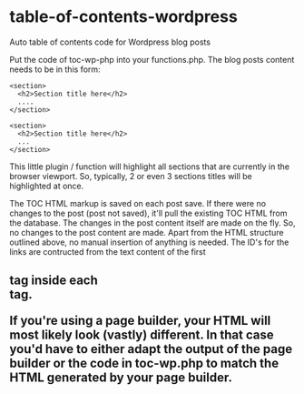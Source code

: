 # table-of-contents-wordpress
Auto table of contents code for Wordpress blog posts

Put the code of toc-wp-php into your functions.php.
The blog posts content needs to be in this form:

```
<section>
  <h2>Section title here</h2>
  ....
</section>

<section>
  <h2>Section title here</h2>
  ...
</section>
```

This little plugin / function will highlight all sections that are currently in the browser viewport. So, typically, 2 or even 3 sections titles will be highlighted at once. 

The TOC HTML markup is saved on each post save. If there were no changes to the post (post not saved), it'll pull the existing TOC HTML from the database. The changes in the post content itself are made on the fly. So, no changes to the post content are made. Apart from the HTML structure outlined above, no manual insertion of anything is needed. The ID's for the links are contructed from the text content of the first <h2> tag inside each <section> tag.

If you're using a page builder, your HTML will most likely look (vastly) different. In that case you'd have to either adapt the output of the page builder or the code in toc-wp.php to match the HTML generated by your page builder.


